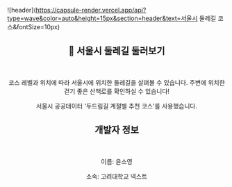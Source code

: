 ![header](https://capsule-render.vercel.app/api?type=wave&color=auto&height=15px&section=header&text=서울시 둘레길 코스&fontSize=10px)
<div align= center>
  
## :herb: 서울시 둘레길 둘러보기 
</br>
<p> 코스 레벨과 위치에 따라 서울시에 위치한 둘레길을 살펴볼 수 있습니다. 주변에 위치한 걷기 좋은 산책로를 확인하실 수 있습니다! </p>
<p>서울시 공공데이터 '두드림길 계절별 추천 코스'를 사용했습니다.</p>

## 개발자 정보
</br>
<p>이름: 윤소영</p>
<p>소속: 고려대학교 넥스트</p>

</div>
